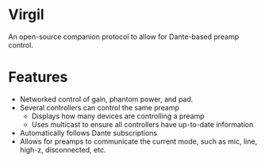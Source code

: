 # Virgil
An open-source companion protocol to allow for Dante-based preamp control.

# Features
- Networked control of gain, phantom power, and pad.
- Several controllers can control the same preamp
  - Displays how many devices are controlling a preamp
  - Uses multicast to ensure all controllers have up-to-date information
- Automatically follows Dante subscriptions
- Allows for preamps to communicate the current mode, such as mic, line, high-z, disconnected, etc.
